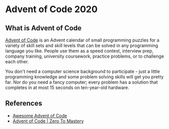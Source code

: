 # Advent of Code 2020

## What is Advent of Code

[Advent of Code](https://adventofcode.com/) is an Advent calendar of small programming puzzles for a variety of skill sets and skill levels that can be solved in any programming language you like. People use them as a speed contest, interview prep, company training, university coursework, practice problems, or to challenge each other.

You don't need a computer science background to participate - just a little programming knowledge and some problem solving skills will get you pretty far. Nor do you need a fancy computer; every problem has a solution that completes in at most 15 seconds on ten-year-old hardware.

## References

- [Awesome Advent of Code](https://github.com/Bogdanp/awesome-advent-of-code)
- [Advent of Code | Zero To Mastery](https://aoc.zerotomastery.io/)
